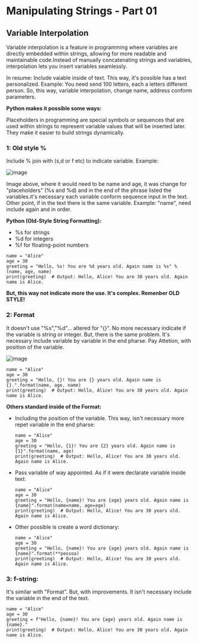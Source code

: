 # Manipulating Strings - Part 01

## Variable Interpolation

Variable interpolation is a feature in programming where variables are directly embedded within strings, allowing for more readable and maintainable code.Instead of manually concatenating strings and variables, interpolation lets you insert variables seamlessly.

In resume: Include vaiable inside of text. This way, it's possible has a text personalized. Example: You need send 100 letters, each a letters different person. So, this way, variable interpolation, change name, address conform parameters.

**Python makes it possible some ways:**

Placeholders in programming are special symbols or sequences that are used within strings to represent variable values that will be inserted later. They make it easier to build strings dynamically.

### 1: Old style %
Include % join with (s,d or f etc) to indicate variable. Example:

![image](https://github.com/user-attachments/assets/cf2a63ae-5e2a-4f71-be2b-2e3dc3d206fc)

Image above, where it would need to be name and age, it was change for "placeholders" (%s and %d) and in the end of the phrase listed the variables.it's necessary each variable conform sequence input in the text. Other point, if in the text there is the same variable. Example: "name", need include again and in order.

**Python (Old-Style String Formatting):**
- %s for strings
- %d for integers
- %f for floating-point numbers

```
name = "Alice"
age = 30
greeting = "Hello, %s! You are %d years old. Again name is %s" % (name, age, name)
print(greeting)  # Output: Hello, Alice! You are 30 years old. Again name is Alice.
```

**But, this way not indicate more the use. It's complex. Remenber OLD STYLE!**


### 2: Format
It doesn't use "%s","%d"... altered for "{}". No more necessary indicate if the variable is string or integer. But, there is the same problem. It's necessary include variable by variable in the end pharse. Pay Attetion, with position of the variable.

![image](https://github.com/user-attachments/assets/04eebe35-cc1d-4084-98aa-cb0b0152e994)

```
name = "Alice"
age = 30
greeting = "Hello, {}! You are {} years old. Again name is {}.".format(name, age, name)
print(greeting)  # Output: Hello, Alice! You are 30 years old. Again name is Alice.
```

**Others standard inside of the Format:**

- Including the position of the variable. This way, isn't necessary more repet variable in the end pharse:
  ```
  name = "Alice"
  age = 30
  greeting = "Hello, {1}! You are {2} years old. Again name is {1}".format(name, age)
  print(greeting)  # Output: Hello, Alice! You are 30 years old. Again name is Alice.
  ```

- Pass variable of way appointed. As if it were declarate variable inside text:
  ```
  name = "Alice"
  age = 30
  greeting = "Hello, {name}! You are {age} years old. Again name is {name}".format(name=name, age=age)
  print(greeting)  # Output: Hello, Alice! You are 30 years old. Again name is Alice.
  ```
  
- Other possible is create a word dictionary:
  ```
  name = "Alice"
  age = 30
  greeting = "Hello, {name}! You are {age} years old. Again name is {name}".format(**pessoa)
  print(greeting)  # Output: Hello, Alice! You are 30 years old. Again name is Alice.
  ```

### 3: f-string:

It's similar with "Format". But, with improvements. It isn't necessary include the variable in the end of the text.

```
name = "Alice"
age = 30
greeting = f"Hello, {name}! You are {age} years old. Again name is {name}."
print(greeting)  # Output: Hello, Alice! You are 30 years old. Again name is Alice.
```














